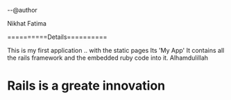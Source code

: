 --@author

   Nikhat Fatima

==========Details==========

   This is my first application .. with the static pages 
   Its 'My App'
   It contains all the rails framework and the embedded ruby code into it.
   Alhamdulillah 

   Rails is a greate innovation
=============================
